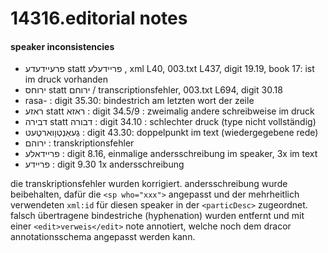 # 14316.editorial notes
#### speaker inconsistencies
- פרעיידעדע statt פריידעלע , xml L40, 003.txt L437, digit 19.19, book 17: ist im druck vorhanden
- ירוחס statt ירוחם / transcriptionsfehler, 003.txt L694, digit 30.18
- rasa- : digit 35.30: bindestrich am letzten wort der zeile
- ראזע statt ראזא : digit 34.5/9 : zweimalig andere schreibweise im druck
- דבירה statt דבורה : digit 34.10 : schlechter druck (type nicht vollständig)
- גֶעאַנְטְוָוארטֶעט : digit 43.30: doppelpunkt im text (wiedergegebene rede)
- ירוהם : transkriptionsfehler
- פריידאלע : digit 8.16, einmalige andersschreibung im speaker, 3x im text
- פריידע : digit 9.30 1x andersschreibung

die transkriptionsfehler wurden korrigiert. andersschreibung wurde beibehalten, dafür die `<sp who="xxx">` angepasst und der mehrheitlich verwendeten `xml:id` für diesen speaker in der `<particDesc>` zugeordnet. falsch übertragene bindestriche (hyphenation) wurden entfernt und mit einer `<edit>verweis</edit>` note annotiert, welche noch dem dracor annotationsschema angepasst werden kann.
